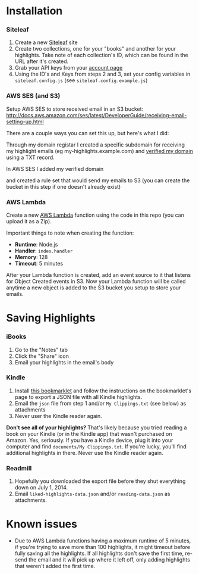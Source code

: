 # Installation

### Siteleaf

1. Create a new [Siteleaf](http://siteleaf.com) site
2. Create two collections, one for your "books" and another for your highlights. Take note of each collection's ID, which can be found in the URL after it's created.
3. Grab your API keys from your [account page](https://manage.siteleaf.com/account)
4. Using the ID's and Keys from steps 2 and 3, set your config variables in `siteleaf.config.js` (see `siteleaf.config.example.js`)

### AWS SES (and S3)

Setup AWS SES to store received email in an S3 bucket: http://docs.aws.amazon.com/ses/latest/DeveloperGuide/receiving-email-setting-up.html

There are a couple ways you can set this up, but here's what I did:

Through my domain registar I created a specific subdomain for receiving my highlight emails (eg my-highlights.example.com) and [verified my domain](http://docs.aws.amazon.com/ses/latest/DeveloperGuide/receiving-email-verification.html) using a TXT record.

In AWS SES I added my verified domain

and created a rule set that would send my emails to S3 (you can create the bucket in this step if one doesn't already exist)

### AWS Lambda

Create a new [AWS Lambda](https://aws.amazon.com/documentation/lambda/) function using the code in this repo (you can upload it as a Zip).

Important things to note when creating the function:

- **Runtime**: Node.js
- **Handler**: `index.handler`
- **Memory**: 128
- **Timeout**: 5 minutes

After your Lambda function is created, add an event source to it that listens for Object Created events in S3. Now your Lambda function will be called anytime a new object is added to the S3 bucket you setup to store your emails.

# Saving Highlights

### iBooks

1. Go to the "Notes" tab
2. Click the "Share" icon
3. Email your highlights in the email's body

### Kindle

1. Install [this bookmarklet](https://github.com/cmenscher/kindleHighlightLiberator) and follow the instructions on the bookmarklet's page to export a JSON file with all Kindle highlights.
1. Email the `json` file from step 1 and/or `My Clippings.txt` (see below) as attachments
1. Never user the Kindle reader again.

**Don't see all of your highlights?** That's likely because you tried reading a book on your Kindle (or in the Kindle app) that wasn't purchased on Amazon. Yes, seriously. If you have a Kindle device, plug it into your computer and find `documents/My Clippings.txt`. If you're lucky, you'll find additional highlights in there. Never use the Kindle reader again.

### Readmill

1. Hopefully you downloaded the export file before they shut everything down on July 1, 2014.
2. Email `liked-highlights-data.json` and/or `reading-data.json` as attachments.

# Known issues

- Due to AWS Lambda functions having a maximum runtime of 5 minutes, if you're trying to save more than 100 highlights, it might timeout before fully saving all the highlights. If all highlights don't save the first time, re-send the email and it will pick up where it left off, only adding highlights that weren't added the first time.
